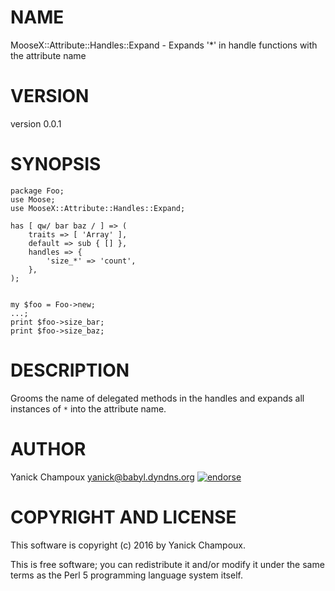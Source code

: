 # NAME

MooseX::Attribute::Handles::Expand - Expands '\*' in handle functions with the attribute name

# VERSION

version 0.0.1

# SYNOPSIS

    package Foo;
    use Moose;
    use MooseX::Attribute::Handles::Expand;

    has [ qw/ bar baz / ] => (
        traits => [ 'Array' ],
        default => sub { [] },
        handles => {
            'size_*' => 'count',
        },
    );


    my $foo = Foo->new;
    ...;
    print $foo->size_bar;
    print $foo->size_baz;

# DESCRIPTION

Grooms the name of delegated methods in the handles and expands all
instances of `*` into the attribute name.

# AUTHOR

Yanick Champoux <yanick@babyl.dyndns.org> [![endorse](http://api.coderwall.com/yanick/endorsecount.png)](http://coderwall.com/yanick)

# COPYRIGHT AND LICENSE

This software is copyright (c) 2016 by Yanick Champoux.

This is free software; you can redistribute it and/or modify it under
the same terms as the Perl 5 programming language system itself.
